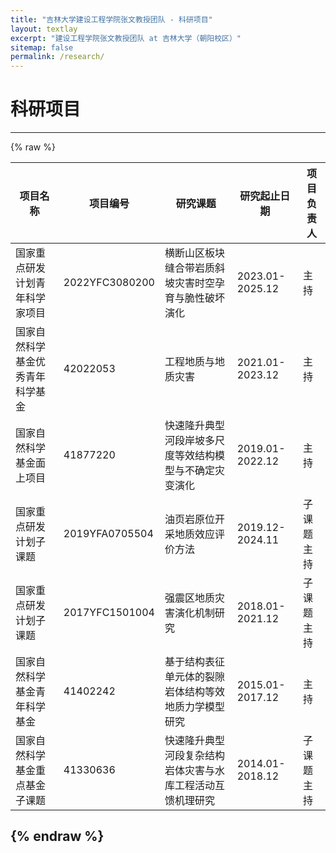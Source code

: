 ```yaml
---
title: "吉林大学建设工程学院张文教授团队 - 科研项目"
layout: textlay
excerpt: "建设工程学院张文教授团队 at 吉林大学（朝阳校区）"
sitemap: false
permalink: /research/
---
```


# 科研项目
---
{% raw %}

  | 项目名称 | 项目编号 | 研究课题 | 研究起止日期 | 项目负责人 |
  |----------|----------|----------|----------|----------|
  | 国家重点研发计划青年科学家项目 | 2022YFC3080200 | 横断山区板块缝合带岩质斜坡灾害时空孕育与脆性破坏演化 | 2023.01-2025.12 | 主持 |
  | 国家自然科学基金优秀青年科学基金 | 42022053 | 工程地质与地质灾害 | 2021.01-2023.12 | 主持 |
  | 国家自然科学基金面上项目 | 41877220 | 快速隆升典型河段岸坡多尺度等效结构模型与不确定灾变演化 | 2019.01-2022.12 | 主持 |
  | 国家重点研发计划子课题 | 2019YFA0705504 | 油页岩原位开采地质效应评价方法 | 2019.12-2024.11 | 子课题主持 |
  | 国家重点研发计划子课题 | 2017YFC1501004 | 强震区地质灾害演化机制研究 | 2018.01-2021.12 | 子课题主持 |
  | 国家自然科学基金青年科学基金 | 41402242 | 基于结构表征单元体的裂隙岩体结构等效地质力学模型研究 | 2015.01-2017.12 | 主持 |
  | 国家自然科学基金重点基金子课题 | 41330636 | 快速隆升典型河段复杂结构岩体灾害与水库工程活动互馈机理研究 | 2014.01-2018.12 | 子课题主持 |

{% endraw %}
---

